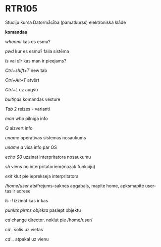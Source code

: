 # RTR105
Studiju kursa Datormācība (pamatkurss) elektroniska klāde

**komandas**

*whoami* kas es esmu?

*pwd* kur es esmu? faila sistēma

*ls* vai *dir* kas man ir pieejams?

*Ctrl+shift+T* new tab

*Ctrl+Alt+T* atvērt

*Ctrl+L* uz augšu

*bultiņas* komandas vesture

*Tab* 2 reizes - varianti

*man who* pilniga info

*Q* aizvert info

*uname* operativas sistemas nosaukums

*uname a* visa info par OS

*echo $0* uzzinat interpritatora nosaukumu

*sh* viens no interpritatoriem(mazak funkciju)

*exit* klut pie ieprekseja interpritatora

*/home/user* atsifrejums-saknes apgabals, mapite home, apksmapite user- tas ir adrese

*ls -l* izzinat kas ir kas

*punkts pirms objekta* paslept objektu

*cd* change director. noklut pie /home/user/

*cd .* solis uz vietas

*cd ..* atpakal uz vienu 
